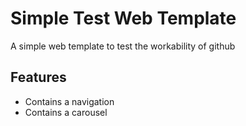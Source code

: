# Simple Test Web Template

A simple web template to test the workability of github

## Features

* Contains a navigation 
* Contains a carousel